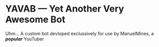 # YAVAB — Yet Another Very Awesome Bot

Uhm... A custom bot devloped exclussively for use by ManuelMines, a ***popular*** YouTuber